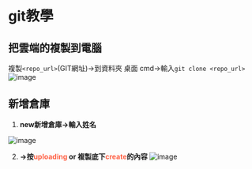 # git教學

## 把雲端的複製到電腦
複製`<repo_url>`(GIT網址)->到資料夾 桌面 cmd->輸入`git clone <repo_url>`
![image](https://hackmd.io/_uploads/HklZvfAZR.png)


## 新增倉庫

1. **new新增倉庫->輸入姓名**

![image](https://hackmd.io/_uploads/BJeZufCbR.png)


2. **->按<span class='mk'>uploading</span> or 複製底下<span class='mk'>create</span>的內容**
![image](https://hackmd.io/_uploads/r1TQuzRZA.png)

<style>
    .mk {
        color:tomato;
    }

</style>
